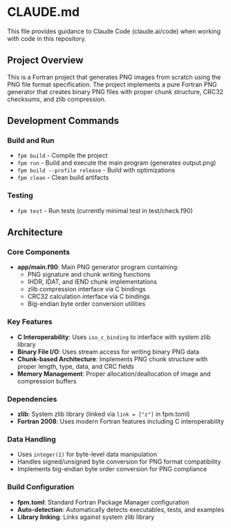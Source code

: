 # CLAUDE.md

This file provides guidance to Claude Code (claude.ai/code) when working with code in this repository.

## Project Overview

This is a Fortran project that generates PNG images from scratch using the PNG file format specification. The project implements a pure Fortran PNG generator that creates binary PNG files with proper chunk structure, CRC32 checksums, and zlib compression.

## Development Commands

### Build and Run
- `fpm build` - Compile the project
- `fpm run` - Build and execute the main program (generates output.png)
- `fpm build --profile release` - Build with optimizations
- `fpm clean` - Clean build artifacts

### Testing
- `fpm test` - Run tests (currently minimal test in test/check.f90)

## Architecture

### Core Components
- **app/main.f90**: Main PNG generator program containing:
  - PNG signature and chunk writing functions
  - IHDR, IDAT, and IEND chunk implementations
  - zlib compression interface via C bindings
  - CRC32 calculation interface via C bindings
  - Big-endian byte order conversion utilities

### Key Features
- **C Interoperability**: Uses `iso_c_binding` to interface with system zlib library
- **Binary File I/O**: Uses stream access for writing binary PNG data
- **Chunk-based Architecture**: Implements PNG chunk structure with proper length, type, data, and CRC fields
- **Memory Management**: Proper allocation/deallocation of image and compression buffers

### Dependencies
- **zlib**: System zlib library (linked via `link = ["z"]` in fpm.toml)
- **Fortran 2008**: Uses modern Fortran features including C interoperability

### Data Handling
- Uses `integer(1)` for byte-level data manipulation
- Handles signed/unsigned byte conversion for PNG format compatibility
- Implements big-endian byte order conversion for PNG compliance

### Build Configuration
- **fpm.toml**: Standard Fortran Package Manager configuration
- **Auto-detection**: Automatically detects executables, tests, and examples
- **Library linking**: Links against system zlib library